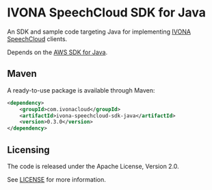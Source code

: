 IVONA SpeechCloud SDK for Java
==============================

An SDK and sample code targeting Java for implementing
[IVONA SpeechCloud][speechcloud] clients.

Depends on the [AWS SDK for Java][aws-sdk-java].

Maven
-----
A ready-to-use package is available through Maven:

```xml
<dependency>
    <groupId>com.ivonacloud</groupId>
    <artifactId>ivona-speechcloud-sdk-java</artifactId>
    <version>0.3.0</version>
</dependency>
```

Licensing
---------
The code is released under the Apache License, Version 2.0.

See [LICENSE][license] for more information.

[speechcloud]:  http://developer.ivona.com/en/speechcloud/index.html
[aws-sdk-java]: https://github.com/aws/aws-sdk-java
[license]:      LICENSE.txt
